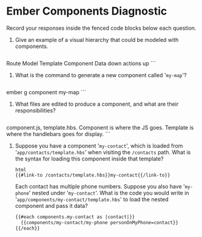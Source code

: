 # Ember Components Diagnostic

Record your responses inside the fenced code blocks below each question.

1.  Give an example of a visual hierarchy that could be modeled with components.

    ```md
Route
Model
Template
Component
Data down actions up
    ```

1.  What is the command to generate a new component called '`my-map`'?

    ```sh
ember g component my-map    ```

1.  What files are edited to produce a component, and what are their
    responsibilities?

    ```md
component.js, template.hbs. Component is where the JS goes. Template is where
the handlebars goes for display.    ```

1.  Suppose you have a component '`my-contact`', which is loaded from
    '`app/contacts/template.hbs`' when visiting the `/contacts` path. What is
    the syntax for loading this component inside that template?


    ```
    html
    {{#link-to /contacts/template.hbs}}my-contact{{/link-to}}
    ```

    Each contact has multiple phone numbers. Suppose you also have '`my-phone`'
    nested under '`my-contact`'. What is the code you would write in
    '`app/components/my-contact/template.hbs`' to load the nested component and
    pass it data?

    ```html
    {{#each components.my-contact as |contact|}}
      {{components/my-contact/my-phone personOnMyPhone=contact}}
    {{/each}}
    ```
